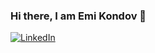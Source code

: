 ### Hi there, I am Emi Kondov 👋
[![LinkedIn](https://img.shields.io/badge/-LinkedIn-0e76a8?style=flat-square&logo=Linkedin&logoColor=white)]([https://www.linkedin.com/in/ivokenov/](https://www.linkedin.com/in/emil-kondov-6a2a38208/)) 
<!--
**EmilKondov/emilkondov** is a ✨ _special_ ✨ repository because its `README.md` (this file) appears on your GitHub profile.

Here are some ideas to get you started:

- 🔭 I’m currently working on ...
- 🌱 I’m currently learning ...
- 👯 I’m looking to collaborate on ...
- 🤔 I’m looking for help with ...
- 💬 Ask me about ...
- 📫 How to reach me: ...
- 😄 Pronouns: ...
- ⚡ Fun fact: ...
-->

